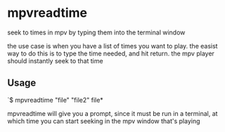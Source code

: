 # mpvreadtime
seek to times in mpv by typing them into the terminal window

the use case is when you have a list of times you want to play.   the easist way to do this is to type the time needed, and hit return.  the mpv player should instantly seek to that time 

## Usage 
`$ mpvreadtime "file" "file2" file*

mpvreadtime will give you a prompt, since it must be run in a terminal, at which time you can start seeking in the mpv window that's playing

